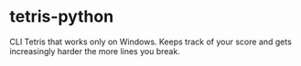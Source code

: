# tetris-python
CLI Tetris that works only on Windows. Keeps track of your score and gets increasingly harder the more lines you break.